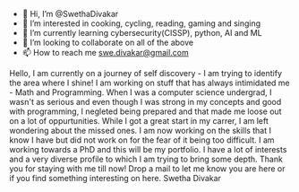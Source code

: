 - 👋 Hi, I’m @SwethaDivakar
- 👀 I’m interested in cooking, cycling, reading, gaming and singing
- 🌱 I’m currently learning  cybersecurity(CISSP), python, AI and ML
- 💞️ I’m looking to collaborate on all of the above
- 📫 How to reach me swe.divakar@gmail.com

<!---
SwethaDivakar/SwethaDivakar is a ✨ special ✨ repository because its `README.md` (this file) appears on your GitHub profile.
You can click the Preview link to take a look at your changes.
--->
Hello,
I am currently on a journey of self discovery - I am trying to identify the area where I shine!
I am working on stuff that has always intimidated me - Math and Programming.
When I was a computer science undergrad, I wasn't as serious and even though I was strong in my concepts and good with programming, I negleted being prepared and that made me loose out on a lot of oppurtunities. While I got a great start in my carrer, I am left wondering about the missed ones.
I am now working on the skills that I know I have but did not work on for the fear of it being too difficult.
I am working towards a PhD and this will be my portfolio.
I have a lot of interests and a very diverse profile to which I am trying to bring some depth.
Thank you for staying with me till now!
Drop a mail to let me know you are here or if you find something interesting on here.
Swetha Divakar
